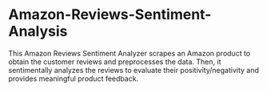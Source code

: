 # Amazon-Reviews-Sentiment-Analysis

This Amazon Reviews Sentiment Analyzer scrapes an Amazon product to obtain the customer reviews and preprocesses the data. Then, it sentimentally analyzes the reviews to evaluate their positivity/negativity and provides meaningful product feedback.
